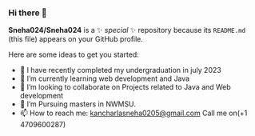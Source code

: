 ### Hi there 👋
**Sneha024/Sneha024** is a ✨ _special_ ✨ repository because its `README.md` (this file) appears on your GitHub profile.

Here are some ideas to get you started:

- 🔭 I have recently completed my undergraduation in july 2023
- 🌱 I’m currently learning web development and Java
- 👯 I’m looking to collaborate on Projects related to Java and Web development
- 🤔 I’m Pursuing masters in NWMSU.
- 📫 How to reach me: kancharlasneha0205@gmail.com Call me on(+1 4709600287)
